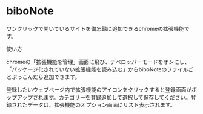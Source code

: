 # biboNote
ワンクリックで開いているサイトを備忘録に追加できるchromeの拡張機能です。

使い方

chromeの「拡張機能を管理」画面に飛び、デベロッパーモードをオンにし、「パッケージ化されていない拡張機能を読み込む」からbiboNoteのファイルごとぶっこんだら追加できます。

登録したいウェブページ内で拡張機能のアイコンをクリックすると登録画面がポップアップされます。カテゴリーを登録追加して選択して保存してください。登録されたデータは、拡張機能のオプション画面にリスト表示されます。
